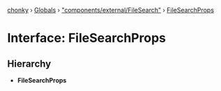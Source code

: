 [chonky](../README.md) › [Globals](../globals.md) › ["components/external/FileSearch"](../modules/_components_external_filesearch_.md) › [FileSearchProps](_components_external_filesearch_.filesearchprops.md)

# Interface: FileSearchProps

## Hierarchy

* **FileSearchProps**
